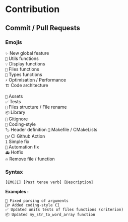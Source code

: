 # Contribution
## Commit / Pull Requests
### Emojis
`✨` New global feature  
`🔨` Utils functions  
`💡` Display functions  
`📑` Files functions  
`📒` Types functions  
`⚡️` Optimisation / Performance  
`🏗️` Code architecture  

`🍱` Assets  
`✅` Tests  
`🚚` Files structure / File rename  
`📦` Library  
`🙈` Gitignore  
`🍌` Coding-style  
`🏷️` Header definition
`📝` Makefile / CMakeLists  
`👷‍♂️` CI Github Action  
`1` Simple fix  
`💚` Automation fix  
`🚑️` Hotfix  
`🔥` Remove file / function

### Syntax
```
[EMOJI] [Past tense verb] [Description]
```
**Examples :**
```
🐛 Fixed parsing of arguments
👷‍♂️ Added coding-style CI
✅ Updated units tests of files functions (criterion)
📦️ Updated my_str_to_word_array function
```
